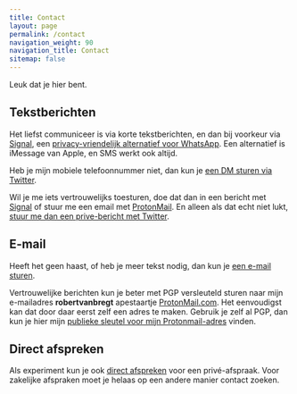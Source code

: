 ```yaml
---
title: Contact
layout: page
permalink: /contact
navigation_weight: 90
navigation_title: Contact
sitemap: false
---
```

Leuk dat je hier bent.

## Tekstberichten

Het liefst communiceer is via korte tekstberichten, en dan bij voorkeur via [Signal](https://signal.org/nl/), een [privacy-vriendelijk alternatief voor WhatsApp](https://www.fixjeprivacy.nl/tip/ruil-whatsapp-in-voor-een-privacyvriendelijk-alternatief/). Een alternatief is iMessage van Apple, en SMS werkt ook altijd.

Heb je mijn mobiele telefoonnummer niet, dan kun je [een DM sturen via Twitter](https://robertvanbregt.nl/r/dm).

Wil je me iets vertrouwelijks toesturen, doe dat dan in een bericht met [Signal](https://www.signal.org/) of stuur me een email met [ProtonMail](https://www.protonmail.com). En alleen als dat echt niet lukt, [stuur me dan een prive-bericht met Twitter](https://twitter.com/metbril).

## E-mail

Heeft het geen haast, of heb je meer tekst nodig, dan kun je [een e-mail sturen](mailto:contact@robertvanbregt.nl).

Vertrouwelijke berichten kun je beter met PGP versleuteld sturen naar mijn e-mailadres **robertvanbregt** apestaartje [ProtonMail.com](https://protonmail.com/). Het eenvoudigst kan dat door daar eerst zelf een adres te maken. Gebruik je zelf al PGP, dan kun je hier mijn [publieke sleutel voor mijn Protonmail-adres](https://robertvanbregt.nl/key.asc) vinden.

## Direct afspreken

Als experiment kun je ook [direct afspreken](/afspreken) voor een privé-afspraak. Voor zakelijke afspraken moet je helaas op een andere manier contact zoeken.
